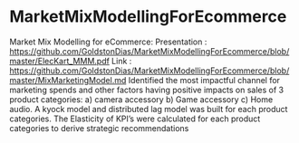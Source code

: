# MarketMixModellingForEcommerce
Market Mix Modelling for eCommerce: 
Presentation : https://github.com/GoldstonDias/MarketMixModellingForEcommerce/blob/master/ElecKart_MMM.pdf
Link : https://github.com/GoldstonDias/MarketMixModellingForEcommerce/blob/master/MixMarketingModel.md 
Identified the most impactful channel for marketing spends and other factors having positive impacts on sales of 3 product categories: 
a) camera accessory
b) Game accessory
c) Home audio. 
A kyock model and distributed lag model was built for each product categories.
The Elasticity of KPI’s were calculated for each product categories to derive strategic recommendations
